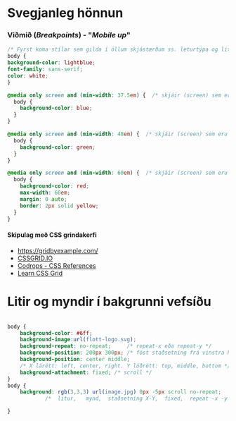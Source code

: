 # Svegjanleg hönnun

### Viðmið (_Breakpoints_) - "_Mobile up_"

```CSS
/* Fyrst koma stílar sem gilda í öllum skjástærðum ss. leturtýpa og litir */
body {
background-color: lightblue;
font-family: sans-serif;
color: white;
}

@media only screen and (min-width: 37.5em) {  /* skjáir (screen) sem eru stærri en 37.5em (600px) */
  body {
    background-color: blue;
  }
}

@media only screen and (min-width: 48em) {  /* skjáir (screen) sem eru stærri en 48em (768px) */
  body {
    background-color: green;
  }
}

@media only screen and (min-width: 60em) {  /* skjáir (screen) sem eru stærri en 60em (960px) */
  body {
    background-color: red;
	max-width: 60em;
	margin: 0 auto;
	border: 2px solid yellow;
  }
}

``` 

#### Skipulag með CSS grindakerfi

* https://gridbyexample.com/
* [CSSGRID.IO](https://cssgrid.io/)
* [Codrops - CSS References](https://tympanus.net/codrops/css_reference/grid/)
* [Learn CSS Grid](https://scrimba.com/g/gR8PTE)


# Litir og myndir í bakgrunni vefsíðu

```CSS

body {
    background-color: #6ff;
    background-image:url(flott-logo.svg);
    background-repeat: no-repeat;     /* repeat-x eða repeat-y */
    background-position: 200px 300px; /* föst staðsetning frá vinstra horni efst */
    background-position: center middle;
    /* X lárétt: left, center, right. Y lóðrétt: top, middle, bottom */
    background-attachment: fixed; /* scroll */	
}
body {			
	background: rgb(3,3,3) url(image.jpg) 0px -5px scroll no-repeat;
            /*  litur,   mynd,  staðsetning X-Y,  fixed,  repeat -x -y */

}

```
